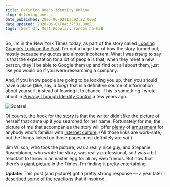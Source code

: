 ```yaml
---
title: Defining One's Identity Online
slug: defining_ones_i
date_published: 2005-06-02T13:02:22.000Z
date_updated: 2020-05-01T04:37:31.000Z
tags: [Best Of, Most Popular, random ha-ha]
---
```


So, I’m in the New York Times today, as part of the story called [Loosing Google’s Lock on the Past](http://www.nytimes.com/2005/06/02/fashion/thursdaystyles/02GOOGLE.html). I’m not a huge fan of how the story turned out, mostly because my quotes are almost incoherent. What I was *trying* to say is that the expectation for a lot of people is that, when they meet a new person, they’ll be able to Google them up and find out all about them, just like you would do if you were researching a company.

And, if you know people are going to be looking you up, then you should have a place (like, say, a *blog*) that is a definitive source of information about yourself, instead of leaving it to chance. This is something I wrote about in [Privacy Through Identity Control](https://www.anildash.com/2002/12/17/privacy_through/) a few years ago.

![Goatse!](https://cdn.glitch.com/f0e649a1-3610-45f3-885a-217df0379e77%2F324C6318-2045-4CCA-A751-719F05EFEA31.jpeg?v=1588293381459)

Of course, the hook for the story is that the writer didn’t like the picture of herself that came up if you searched for her name. Fortunately for me, the picture of me that accompanies the story will offer [plenty](http://www.threadless.com/product/235/Goatse?streetteam=anildash) of [amusement](http://en.wikipedia.org/wiki/Goatse.cx) for anybody who’s familiar with [Internet culture](http://sam.zoy.org/fun/goatse/). (All those links are work-safe, but the things linked on those pages most definitely are *not*.)

Jim Wilson, who took the picture, was a really nice guy, and Stepanie Rosenbloom, who wrote the story, was really professional, so I was a bit reluctant to throw in an easter egg for all my web friends. But now that there’s a [giant picture](http://www.flickr.com/photos/dj/17057787/) in the Times, I’m finding it pretty entertaining.

**Update:** This post (and picture) got a pretty strong response — a year later I [described some of the reactions](/2006/07/18/the_goatse_tshi/) that it inspired.
